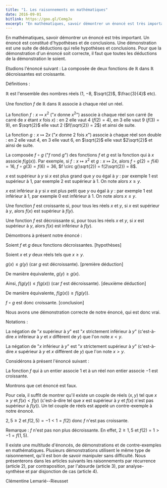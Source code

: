 ```yaml
---
title: "1. Les raisonnements en mathématiques"
date: 2016-09-01
bitlink: https://goo.gl/CemgJx
excerpt: "En mathématiques, savoir démontrer un énoncé est très important. Un énoncé est constitué d'hypothèses et de conclusions. Une démonstration est une suite de déductions qui relie hypothèses et conclusions. Pour que la démonstration d'un énoncé soit correcte, il faut que toutes les déductions de la démonstration..."
---
```


En mathématiques, savoir démontrer un énoncé est très important. Un énoncé est constitué d'hypothèses et de conclusions. Une démonstration est une suite de déductions qui relie hypothèses et conclusions. Pour que la démonstration d'un énoncé soit correcte, il faut que toutes les déductions de la démonstration le soient.

Etudions l'énoncé suivant : La composée de deux fonctions de $\mathbb{R}$ dans $\mathbb{R}$ décroissantes est croissante.

Définitions :

$\mathbb{R}$ est l'ensemble des nombres réels ($1$, $-8$, $\sqrt{2}$, $\frac{3}{4}$ etc).
 
Une fonction $f$ de $\mathbb{R}$ dans $\mathbb{R}$ associe à chaque réel un réel.

La fonction $f : x \mapsto x^2$ ("$x$ donne $x^2$") associe à chaque réel son carré (le carré de $x$ étant $x$ fois $x$) : en $2$ elle vaut $4$ ($f(2) = 4$), en $3$ elle vaut $9$ ($f(3) = 9$), en $\sqrt{2}$ elle vaut $2$ ($f(\sqrt{2}) = 2$) et ainsi de suite.

La fonction $g : x \mapsto 2x$ ("$x$ donne $2$ fois $x$") associe à chaque réel son double : en $2$ elle vaut $4$, en $3$ elle vaut $6$, en $\sqrt{2}$ elle vaut $2\sqrt{2}$ et ainsi de suite.

La composée $f \circ g$ ("$f$ rond $g$") des fonctions $f$ et $g$ est la fonction qui à $x$ associe $f(g(x))$.
Par exemple, si $f : x \mapsto x^2$ et $g : x \mapsto 2x$, alors $f \circ g(2) = f(4) = 16$, $f \circ g(3) = f(6) = 36$, $f \circ g(\sqrt{2}) = f(2\sqrt{2}) = 8$.

$x$ est supérieur à $y$ si $x$ est plus grand que $y$ ou égal à $y$ : par exemple $1$ est supérieur à $1$, par exemple $2$ est supérieur à $1$. On note alors $x \geq y$.

$x$ est inférieur à $y$ si $x$ est plus petit que $y$ ou égal à $y$ : par exemple $1$ est inférieur à $1$, par exemple $0$ est inférieur à $1$. On note alors $x \leq y$.

Une fonction $f$ est croissante si, pour tous les réels $x$ et $y$, si $x$ est supérieur à $y$, alors $f(x)$ est supérieur à $f(y)$.

Une fonction $f$ est décroissante si, pour tous les réels $x$ et $y$, si $x$ est supérieur à $y$, alors $f(x)$ est inférieur à $f(y)$.

Démontrons à présent notre énoncé :

Soient $f$ et $g$ deux fonctions décroissantes. [hypothèses] 

Soient $x$ et $y$ deux réels tels que $x \geq y$.

$g(x) \leq g(y)$ (car $g$ est décroissante). [première déduction]

De manière équivalente, $g(y) \geq g(x)$.

Ainsi, $f(g(y)) \leq f(g(x))$ (car $f$ est décroissante). [deuxième déduction]

De manière équivalente, $f(g(x)) \geq f(g(y))$.

$f \circ g$ est donc croissante. [conclusion]

Nous avons une démonstration correcte de notre énoncé, qui est donc vrai.

Notations :

La négation de "$x$ supérieur à $y$" est "$x$ strictement inférieur à $y$" (c'est-à-dire $x$ inférieur à $y$ et $x$ différent de $y$) que l'on note $x < y$.

La négation de "$x$ inférieur à $y$" est "$x$ strictement supérieur à $y$" (c'est-à-dire $x$ supérieur à $y$ et $x$ différent de $y$) que l'on note $x > y$.

Considérons à présent l'énoncé suivant : 

La fonction $f$ qui à un entier associe $1$ et à un réel non entier associe $-1$ est croissante.

Montrons que cet énoncé est faux. 

Pour cela, il suffit de montrer qu'il existe un couple de réels $(x,y)$ tel que $x \geq y$ et $f(x) < f(y)$ (c'est-à-dire tel que $x$ est supérieur à $y$ et $f(x)$ n'est pas supérieur à $f(y)$). Un tel couple de réels est appelé un contre-exemple à notre énoncé.

$2,5 \geq 2$ et $f(2,5) = -1 < 1 = f(2)$ donc $f$ n'est pas croissante.

Remarque : $f$ n'est pas non plus décroissante. En effet, $2 \geq 1,5$ et $f(2) = 1 > -1 = f(1,5)$.

Il existe une multitude d'énoncés, de démonstrations et de contre-exemples en mathématiques. Plusieurs démonstrations utilisent le même type de raisonnement, qu'il est bon de savoir manipuler sans difficulté. Nous présenterons dans les articles suivants les raisonnements par récurrence (article 2), par contraposition, par l'absurde (article 3), par analyse-synthèse et par disjonction de cas (article 4).

Clémentine Lemarié--Rieusset
